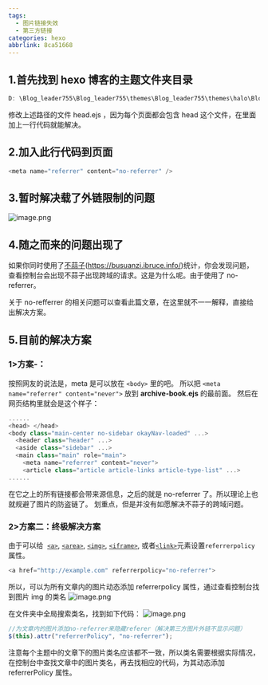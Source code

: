 ```yaml
---
tags:
  - 图片链接失效
  - 第三方链接
categories: hexo
abbrlink: 8ca51668
---
```


## 1.首先找到 hexo 博客的主题文件夹目录

```javascript
D: \Blog_leader755\Blog_leader755\themes\Blog_leader755\themes\halo\Blog_leader755\themes\halo\layout\Blog_leader755\themes\halo\layout\_partial\Blog_leader755\themes\halo\layout\_partial\head.ejs;
```

修改上述路径的文件 head.ejs ，因为每个页面都会包含 head 这个文件，在里面加上一行代码就能解决。

## 2.加入此行代码到页面<head></head>

```javascript
<meta name="referrer" content="no-referrer" />
```

## 3.暂时解决载了外链限制的问题

![image.png](https://cdn.nlark.com/yuque/0/2020/png/241787/1595671131433-aced588a-b41e-406a-acf6-6133df722701.png#align=left&display=inline&height=195&margin=%5Bobject%20Object%5D&name=image.png&originHeight=390&originWidth=1288&size=105257&status=done&style=none&width=644)

## 4.随之而来的问题出现了

如果你同时使用了[不蒜子](https://busuanzi.ibruce.info/)(https://busuanzi.ibruce.info/)统计，你会发现问题，查看控制台会出现不蒜子出现跨域的请求。这是为什么呢。由于使用了 no-referrer。

关于 no-refferrer 的相关问题可以查看此篇文章，在这里就不一一解释，直接给出解决方案。

## 5.目前的解决方案

### 1>方案-：

按照网友的说法是，meta 是可以放在 `<body>` 里的吧。
所以把 `<meta name="referrer" content="never">` 放到 **archive-book.ejs** 的最前面。
然后在网页结构里就会是这个样子：

```javascript
......
<head> </head>
<body class="main-center no-sidebar okayNav-loaded" ...>
  <header class="header" ...>
  <aside class="sidebar" ...>
  <main class="main" role="main">
    <meta name="referrer" content="never">
    <article class="article article-links article-type-list" ...>
......
```

在它之上的所有链接都会带来源信息，之后的就是 no-referrer 了。所以理论上也就规避了图片的防盗链了。
划重点，但是并没有如愿解决不蒜子的跨域问题。

### 2>方案二：终极解决方案

由于可以给  [`<a>`](https://developer.mozilla.org/en-US/docs/Web/HTML/Element/a), [`<area>`](https://developer.mozilla.org/en-US/docs/Web/HTML/Element/area), [`<img>`](https://developer.mozilla.org/en-US/docs/Web/HTML/Element/img), [`<iframe>`](https://developer.mozilla.org/en-US/docs/Web/HTML/Element/iframe), 或者[`<link>`](https://developer.mozilla.org/en-US/docs/Web/HTML/Element/link)元素设置`referrerpolicy`属性。

```javascript
<a href="http://example.com" referrerpolicy="no-referrer">
```

所以，可以为所有文章内的图片动态添加 referrerpolicy 属性，通过查看控制台找到图片 img 的类名
![image.png](https://cdn.nlark.com/yuque/0/2020/png/241787/1595702030353-1e6505c0-c918-4e4a-864b-12077c39bc66.png#align=left&display=inline&height=275&margin=%5Bobject%20Object%5D&name=image.png&originHeight=550&originWidth=2056&size=252165&status=done&style=none&width=1028)

在文件夹中全局搜索类名，找到如下代码：
![image.png](https://cdn.nlark.com/yuque/0/2020/png/241787/1595702163492-a013ed03-25f0-4474-a3d1-39aa2753081c.png#align=left&display=inline&height=387&margin=%5Bobject%20Object%5D&name=image.png&originHeight=774&originWidth=1204&size=160420&status=done&style=none&width=602)

```javascript
//为文章内的图片添加no-referrer来隐藏referer（解决第三方图片外链不显示问题）
$(this).attr("referrerPolicy", "no-referrer");
```

注意每个主题中的文章下的图片类名应该都不一致，所以类名需要根据实际情况，在控制台中查找文章中的图片类名，再去找相应的代码，为其动态添加 referrerPolicy 属性。
